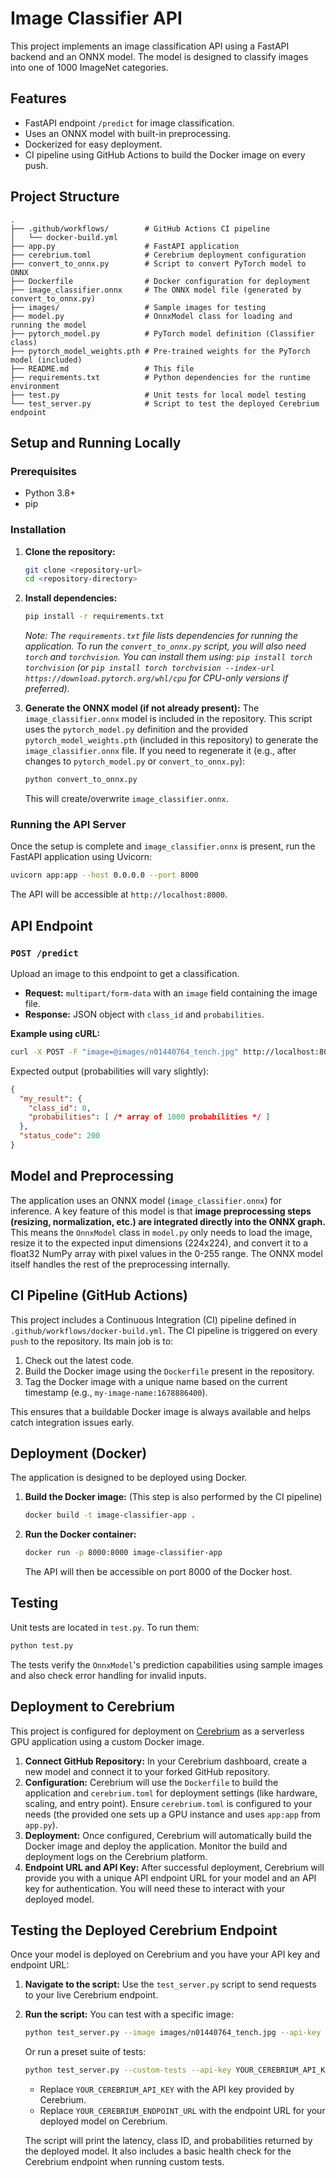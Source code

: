 # Image Classifier API

This project implements an image classification API using a FastAPI backend and an ONNX model. The model is designed to classify images into one of 1000 ImageNet categories.

## Features

- FastAPI endpoint `/predict` for image classification.
- Uses an ONNX model with built-in preprocessing.
- Dockerized for easy deployment.
- CI pipeline using GitHub Actions to build the Docker image on every push.

## Project Structure

```
.
├── .github/workflows/        # GitHub Actions CI pipeline
│   └── docker-build.yml
├── app.py                    # FastAPI application
├── cerebrium.toml            # Cerebrium deployment configuration
├── convert_to_onnx.py        # Script to convert PyTorch model to ONNX
├── Dockerfile                # Docker configuration for deployment
├── image_classifier.onnx     # The ONNX model file (generated by convert_to_onnx.py)
├── images/                   # Sample images for testing
├── model.py                  # OnnxModel class for loading and running the model
├── pytorch_model.py          # PyTorch model definition (Classifier class)
├── pytorch_model_weights.pth # Pre-trained weights for the PyTorch model (included)
├── README.md                 # This file
├── requirements.txt          # Python dependencies for the runtime environment
├── test.py                   # Unit tests for local model testing
└── test_server.py            # Script to test the deployed Cerebrium endpoint
```

## Setup and Running Locally

### Prerequisites

- Python 3.8+
- pip

### Installation

1.  **Clone the repository:**
    ```bash
    git clone <repository-url>
    cd <repository-directory>
    ```

2.  **Install dependencies:**
    ```bash
    pip install -r requirements.txt
    ```
    *Note: The `requirements.txt` file lists dependencies for running the application. To run the `convert_to_onnx.py` script, you will also need `torch` and `torchvision`. You can install them using: `pip install torch torchvision` (or `pip install torch torchvision --index-url https://download.pytorch.org/whl/cpu` for CPU-only versions if preferred).*

3.  **Generate the ONNX model (if not already present):**
    The `image_classifier.onnx` model is included in the repository. This script uses the `pytorch_model.py` definition and the provided `pytorch_model_weights.pth` (included in this repository) to generate the `image_classifier.onnx` file. If you need to regenerate it (e.g., after changes to `pytorch_model.py` or `convert_to_onnx.py`):
    ```bash
    python convert_to_onnx.py
    ```
    This will create/overwrite `image_classifier.onnx`.

### Running the API Server

Once the setup is complete and `image_classifier.onnx` is present, run the FastAPI application using Uvicorn:

```bash
uvicorn app:app --host 0.0.0.0 --port 8000
```

The API will be accessible at `http://localhost:8000`.

## API Endpoint

### `POST /predict`

Upload an image to this endpoint to get a classification.

-   **Request:** `multipart/form-data` with an `image` field containing the image file.
-   **Response:** JSON object with `class_id` and `probabilities`.

**Example using cURL:**

```bash
curl -X POST -F "image=@images/n01440764_tench.jpg" http://localhost:8000/predict
```

Expected output (probabilities will vary slightly):
```json
{
  "my_result": {
    "class_id": 0,
    "probabilities": [ /* array of 1000 probabilities */ ]
  },
  "status_code": 200
}
```

## Model and Preprocessing

The application uses an ONNX model (`image_classifier.onnx`) for inference.
A key feature of this model is that **image preprocessing steps (resizing, normalization, etc.) are integrated directly into the ONNX graph.**
This means the `OnnxModel` class in `model.py` only needs to load the image, resize it to the expected input dimensions (224x224), and convert it to a float32 NumPy array with pixel values in the 0-255 range. The ONNX model itself handles the rest of the preprocessing internally.

## CI Pipeline (GitHub Actions)

This project includes a Continuous Integration (CI) pipeline defined in `.github/workflows/docker-build.yml`.
The CI pipeline is triggered on every `push` to the repository. Its main job is to:

1.  Check out the latest code.
2.  Build the Docker image using the `Dockerfile` present in the repository.
3.  Tag the Docker image with a unique name based on the current timestamp (e.g., `my-image-name:1678886400`).

This ensures that a buildable Docker image is always available and helps catch integration issues early.

## Deployment (Docker)

The application is designed to be deployed using Docker.

1.  **Build the Docker image:**
    (This step is also performed by the CI pipeline)
    ```bash
    docker build -t image-classifier-app .
    ```

2.  **Run the Docker container:**
    ```bash
    docker run -p 8000:8000 image-classifier-app
    ```
    The API will then be accessible on port 8000 of the Docker host.

## Testing

Unit tests are located in `test.py`. To run them:

```bash
python test.py
```
The tests verify the `OnnxModel`'s prediction capabilities using sample images and also check error handling for invalid inputs.

## Deployment to Cerebrium

This project is configured for deployment on [Cerebrium](https://www.cerebrium.ai/) as a serverless GPU application using a custom Docker image.

1.  **Connect GitHub Repository:** In your Cerebrium dashboard, create a new model and connect it to your forked GitHub repository.
2.  **Configuration:** Cerebrium will use the `Dockerfile` to build the application and `cerebrium.toml` for deployment settings (like hardware, scaling, and entry point). Ensure `cerebrium.toml` is configured to your needs (the provided one sets up a GPU instance and uses `app:app` from `app.py`).
3.  **Deployment:** Once configured, Cerebrium will automatically build the Docker image and deploy the application. Monitor the build and deployment logs on the Cerebrium platform.
4.  **Endpoint URL and API Key:** After successful deployment, Cerebrium will provide you with a unique API endpoint URL for your model and an API key for authentication. You will need these to interact with your deployed model.

## Testing the Deployed Cerebrium Endpoint

Once your model is deployed on Cerebrium and you have your API key and endpoint URL:

1.  **Navigate to the script:** Use the `test_server.py` script to send requests to your live Cerebrium endpoint.

2.  **Run the script:**
    You can test with a specific image:
    ```bash
    python test_server.py --image images/n01440764_tench.jpg --api-key YOUR_CEREBRIUM_API_KEY --endpoint YOUR_CEREBRIUM_ENDPOINT_URL
    ```
    Or run a preset suite of tests:
    ```bash
    python test_server.py --custom-tests --api-key YOUR_CEREBRIUM_API_KEY --endpoint YOUR_CEREBRIUM_ENDPOINT_URL
    ```
    - Replace `YOUR_CEREBRIUM_API_KEY` with the API key provided by Cerebrium.
    - Replace `YOUR_CEREBRIUM_ENDPOINT_URL` with the endpoint URL for your deployed model on Cerebrium.

    The script will print the latency, class ID, and probabilities returned by the deployed model. It also includes a basic health check for the Cerebrium endpoint when running custom tests.
